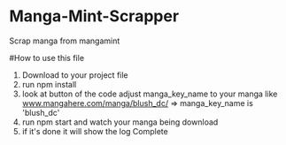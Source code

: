 # Manga-Mint-Scrapper
Scrap manga from mangamint

#How to use this file
1. Download to your project file
2. run npm install
3. look at button of the code adjust manga_key_name to your manga like  www.mangahere.com/manga/blush_dc/ => manga_key_name is 'blush_dc'
4. run npm start and watch your manga being download
5. if it's done it will show the log Complete

